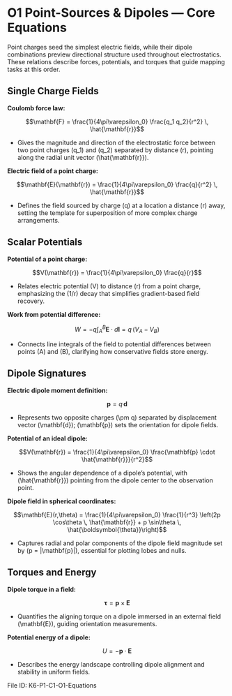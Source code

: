 # O1 Point-Sources & Dipoles — Core Equations

Point charges seed the simplest electric fields, while their dipole combinations preview directional structure used throughout electrostatics. These relations describe forces, potentials, and torques that guide mapping tasks at this order.

## Single Charge Fields
**Coulomb force law:**

$$\mathbf{F} = \frac{1}{4\pi\varepsilon_0} \frac{q_1 q_2}{r^2} \, \hat{\mathbf{r}}$$

- Gives the magnitude and direction of the electrostatic force between two point charges \(q_1\) and \(q_2\) separated by distance \(r\), pointing along the radial unit vector \(\hat{\mathbf{r}}\).

**Electric field of a point charge:**

$$\mathbf{E}(\mathbf{r}) = \frac{1}{4\pi\varepsilon_0} \frac{q}{r^2} \, \hat{\mathbf{r}}$$

- Defines the field sourced by charge \(q\) at a location a distance \(r\) away, setting the template for superposition of more complex charge arrangements.

## Scalar Potentials
**Potential of a point charge:**

$$V(\mathbf{r}) = \frac{1}{4\pi\varepsilon_0} \frac{q}{r}$$

- Relates electric potential \(V\) to distance \(r\) from a point charge, emphasizing the \(1/r\) decay that simplifies gradient-based field recovery.

**Work from potential difference:**

$$W = -q \int_{A}^{B} \mathbf{E} \cdot d\mathbf{l} = q\,(V_A - V_B)$$

- Connects line integrals of the field to potential differences between points \(A\) and \(B\), clarifying how conservative fields store energy.

## Dipole Signatures
**Electric dipole moment definition:**

$$\mathbf{p} = q \, \mathbf{d}$$

- Represents two opposite charges \(\pm q\) separated by displacement vector \(\mathbf{d}\); \(\mathbf{p}\) sets the orientation for dipole fields.

**Potential of an ideal dipole:**

$$V(\mathbf{r}) = \frac{1}{4\pi\varepsilon_0} \frac{\mathbf{p} \cdot \hat{\mathbf{r}}}{r^2}$$

- Shows the angular dependence of a dipole’s potential, with \(\hat{\mathbf{r}}\) pointing from the dipole center to the observation point.

**Dipole field in spherical coordinates:**

$$\mathbf{E}(r,\theta) = \frac{1}{4\pi\varepsilon_0} \frac{1}{r^3} \left(2p \cos\theta \, \hat{\mathbf{r}} + p \sin\theta \, \hat{\boldsymbol{\theta}}\right)$$

- Captures radial and polar components of the dipole field magnitude set by \(p = |\mathbf{p}|\), essential for plotting lobes and nulls.

## Torques and Energy
**Dipole torque in a field:**

$$\boldsymbol{\tau} = \mathbf{p} \times \mathbf{E}$$

- Quantifies the aligning torque on a dipole immersed in an external field \(\mathbf{E}\), guiding orientation measurements.

**Potential energy of a dipole:**

$$U = -\mathbf{p} \cdot \mathbf{E}$$

- Describes the energy landscape controlling dipole alignment and stability in uniform fields.

File ID: K6-P1-C1-O1-Equations
